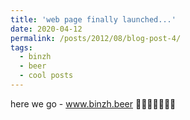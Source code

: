```yaml
---
title: 'web page finally launched...'
date: 2020-04-12
permalink: /posts/2012/08/blog-post-4/
tags:
  - binzh
  - beer
  - cool posts
---
```


here we go - www.binzh.beer :bee::beer::beer::beer::beer::beer::beer:
